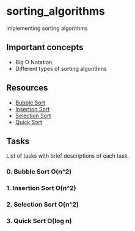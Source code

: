 # sorting_algorithms
implementing sorting algorithms

## Important concepts
* Big O Notation 
* Different types of sorting algorithms

## Resources
* [Bubble Sort](https://en.wikipedia.org/wiki/Bubble_sort)
* [Insertion Sort](https://en.wikipedia.org/wiki/Insertion_sort)
* [Selection Sort](https://en.wikipedia.org/wiki/Selection_sort)
* [Quick Sort](https://en.wikipedia.org/wiki/Quicksort)

## Tasks
List of tasks with brief descriptions of each task.
### 0. Bubble Sort O(n^2)
### 1. Insertion Sort O(n^2)
### 2. Selection Sort O(n^2)
### 3. Quick Sort O(log n)
